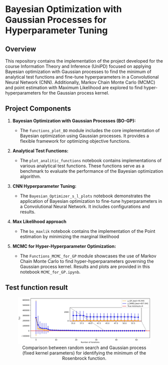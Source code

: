 # Bayesian Optimization with Gaussian Processes for Hyperparameter Tuning

## Overview

This repository contains the implementation of the project developed for the course Information Theory and Inference (UniPD) focused on applying Bayesian optimization with Gaussian processes to find the minimum of analytical test functions and fine-tune hyperparameters in a Convolutional Neural Network (CNN). Additionally, Markov Chain Monte Carlo (MCMC) and point estimation with Maximum Likelihood are explored to find hyper-hyperparameters for the Gaussian process kernel.

## Project Components

1. **Bayesian Optimization with Gaussian Processes (BO-GP):**
   - The `functions_plot_BO` module includes the core implementation of Bayesian optimization using Gaussian processes. It provides a flexible framework for optimizing objective functions.

2. **Analytical Test Functions:**
   - The `plot_analitic_functions` notebook contains implementations of various analytical test functions. These functions serve as a benchmark to evaluate the performance of the Bayesian optimization algorithm.

3. **CNN Hyperparameter Tuning:**
   - The `Bayesian_Optimizer_s_l_plots` notebook demonstrates the application of Bayesian optimization to fine-tune hyperparameters in a Convolutional Neural Network. It includes configurations and results.

4. **Max Likelihood approach**
   - The `bo_maxlik` notebook contains the implementation of the Point estimation by minimizing the marginal likelihood
  
5. **MCMC for Hyper-Hyperparameter Optimization:**
   - The `Functions_MCMC_for_GP` module showcases the use of Markov Chain Monte Carlo to find hyper-hyperparameters governing the Gaussian process kernel. Results and plots are provided in this notebook `MCMC_for_GP.ipynb`.

## Test function result

<center>
    <figure>
        <img src="Rosenbrock.jpeg" alt="Comparison Image">
        <figcaption> Comparison between random search and Gaussian process (fixed kernel parameters) for identifying the minimum of the Rosenbrock function.  </figcaption>
    </figure>
</center>
